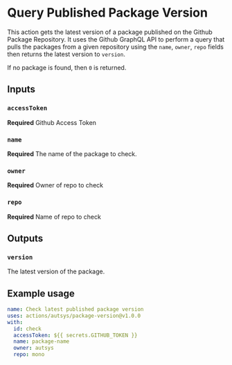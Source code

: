 # Query Published Package Version

This action gets the latest version of a package published on the Github Package Repository. It uses the Github GraphQL API to perform a query that pulls the packages from a given repository using the `name`, `owner`, `repo` fields then returns the latest version to `version`.

If no package is found, then `0` is returned.

## Inputs

### `accessToken`

**Required** Github Access Token

### `name`

**Required** The name of the package to check.

### `owner`

**Required** Owner of repo to check

### `repo`

**Required** Name of repo to check

## Outputs

### `version`

The latest version of the package.

## Example usage

```yaml
name: Check latest published package version
uses: actions/autsys/package-version@v1.0.0
with:
  id: check
  accessToken: ${{ secrets.GITHUB_TOKEN }}
  name: package-name
  owner: autsys
  repo: mono
```
